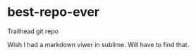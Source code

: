 # best-repo-ever
Trailhead git repo

Wish I had a markdown viwer in sublime.  Will have to find that.
